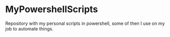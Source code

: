 # MyPowershellScripts
Repository with my personal scripts in powershell, some of then I use on my job to automate things.
